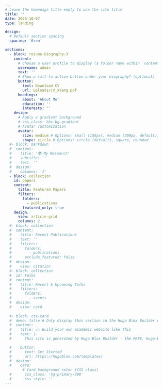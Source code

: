 ```yaml
---
# Leave the homepage title empty to use the site title
title: ''
date: 2025-10-07
type: landing

design:
  # Default section spacing
  spacing: '6rem'

sections:
  - block: resume-biography-3
    content:
      # Choose a user profile to display (a folder name within `content/authors/`)
      username: admin
      text: ''
      # Show a call-to-action button under your biography? (optional)
      button:
        text: Download CV
        url: uploads/CV_XYang.pdf
      headings:
        about: 'About Me'
        education: ''
        interests: ''
    design:
      # Apply a gradient background
      # css_class: hbx-bg-gradient
      # Avatar customization
      avatar:
        size: medium # Options: small (150px), medium (200px, default), large (320px), xl (400px), xxl (500px)
        shape: circle # Options: circle (default), square, rounded
  #- block: markdown
  #  content:
  #    title: '📚 My Research'
  #    subtitle: ''
  #    text: ''
  #  design:
  #    columns: '1'
  - block: collection
    id: papers
    content:
      title: Featured Papers
      filters:
        folders:
          - publications
        featured_only: true
    design:
      view: article-grid
      columns: 2
  #- block: collection
  #  content:
  #    title: Recent Publications
  #    text: ''
  #    filters:
  #      folders:
  #        - publications
  #      exclude_featured: false
  #  design:
  #    view: citation
  #- block: collection
  #  id: talks
  #  content:
  #    title: Recent & Upcoming Talks
  #    filters:
  #      folders:
  #        - events
  #  design:
  #    view: card
  
  #- block: cta-card
  #  demo: false # Only display this section in the Hugo Blox Builder demo site
  #  content:
  #    title: 👉 Build your own academic website like this
  #    text: |-
  #      This site is generated by Hugo Blox Builder - the FREE, Hugo-based open source website builder trusted by 250,000+ academics like you.

  #    button:
  #      text: Get Started
  #      url: https://hugoblox.com/templates/
  #  design:
  #    card:
        # Card background color (CSS class)
  #      css_class: 'bg-primary-300'
  #      css_style: ''
---
```

